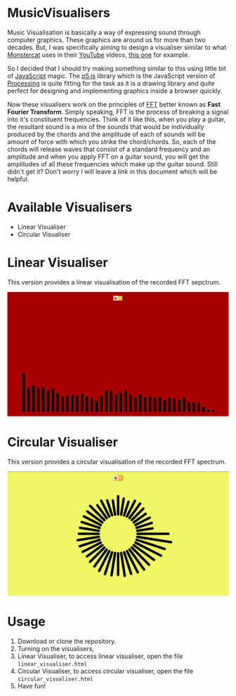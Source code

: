 # MusicVisualisers

Music Visualisation is basically a way of expressing sound through computer graphics. These graphics are around us for more than two decades. But, I was specifically aiming to design a visualiser similar to what [Monstercat](https://www.monstercat.com/) uses in their [YouTube](https://www.youtube.com) videos, [this one](https://www.youtube.com/watch?v=4bDZvqQqyJ8) for example.

So I decided that I should try making something similar to this using little bit of [JavaScript](https://www.w3schools.com/jS/default.asp) magic. The [p5.js](https://p5js.org/) library which is the JavaScript version of [Processing](https://processing.org/) is quite fitting for the task as it is a drawing library and quite perfect for designing and implementing graphics inside a browser quickly.

Now these visualisers work on the principles of [FFT](https://en.wikipedia.org/wiki/Fast_Fourier_transform) better known as **Fast Fourier Transform**. Simply speaking, FFT is the process of breaking a signal into it's constituent frequencies. Think of it like this, when you play a guitar, the resultant sound is a mix of the sounds that would be individually produced by the chords and the amplitude of each of sounds will be amount of force with which you strike the chord/chords. So, each of the chords will release waves that consist of a standard frequency and an amplitude and when you apply FFT on a guitar sound, you will get the amplitudes of all these frequencies which make up the guitar sound. Still didn't get it? Don't worry I will leave a link in this document which will be helpful.

# Available Visualisers

* Linear Visualiser
* Circular Visualiser

# Linear Visualiser

This version provides a linear visualisation of the recorded FFT sepctrum.

![Linear Visualiser](linear_visualiser.png)

# Circular Visualiser

This version provides a circular visualisation of the recorded FFT spectrum.

![Circular Visualiser](circular_visualiser.png)

# Usage

1. Download or clone the repository.
2. Turning on the visualisers,
3. Linear Visualiser, to access linear visualiser, open the file `linear_visualiser.html`
4. Circular Visualiser, to access circular visualiser, open the file `circular_visualiser.html`
5. Have fun!